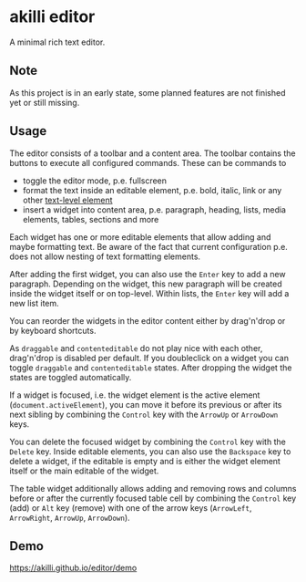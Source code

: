 # akilli editor

A minimal rich text editor.

## Note

As this project is in an early state, some planned features are not finished yet or still missing.

## Usage

The editor consists of a toolbar and a content area. The toolbar contains the buttons to execute all configured commands. These can be commands to

- toggle the editor mode, p.e. fullscreen
- format the text inside an editable element, p.e. bold, italic, link or any other [text-level element](https://html.spec.whatwg.org/multipage/text-level-semantics.html)
- insert a widget into content area, p.e. paragraph, heading, lists, media elements, tables, sections and more 

Each widget has one or more editable elements that allow adding and maybe formatting text. Be aware of the fact that current configuration p.e. does not allow nesting of text formatting elements.

After adding the first widget, you can also use the `Enter` key to add a new paragraph. Depending on the widget, this new paragraph will be created inside the widget itself or on top-level. Within lists, the `Enter` key will add a new list item.

You can reorder the widgets in the editor content either by drag'n'drop or by keyboard shortcuts. 

As `draggable` and `contenteditable` do not play nice with each other, drag'n'drop is disabled per default. If you doubleclick on a widget you can toggle `draggable` and `contenteditable` states. After dropping the widget the states are toggled automatically.

If a widget is focused, i.e. the widget element is the active element (`document.activeElement`), you can move it before its previous or after its next sibling by combining the `Control` key with the `ArrowUp` or `ArrowDown` keys.

You can delete the focused widget by combining the `Control` key with the `Delete` key. Inside editable elements, you can also use the `Backspace` key to delete a widget, if the editable is empty and is either the widget element itself or the main editable of the widget.

The table widget additionally allows adding and removing rows and columns before or after the currently focused table cell by combining the `Control` key (add) or `Alt` key (remove) with one of the arrow keys (`ArrowLeft`, `ArrowRight`, `ArrowUp`, `ArrowDown`).

## Demo

https://akilli.github.io/editor/demo
